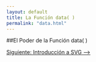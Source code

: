 ```yaml
---
layout: default
title: La Función data( )
permalink: "data.html"
---
```

##El Poder de la Función data( )

[Siguiente: Introducción a SVG -->]({{site.url}}/intro-svg.html)